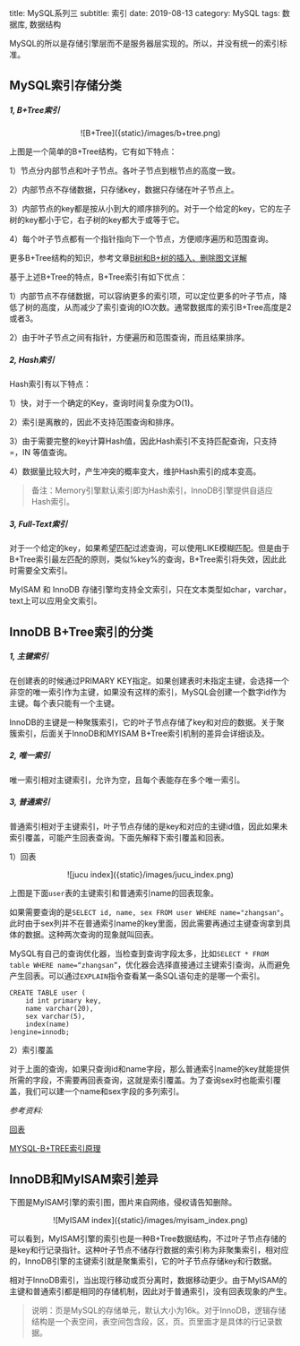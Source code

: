 title: MySQL系列三
subtitle: 索引
date: 2019-08-13
category: MySQL
tags: 数据库, 数据结构

MySQL的所以是存储引擎层而不是服务器层实现的。所以，并没有统一的索引标准。

## MySQL索引存储分类

##### 1, B+Tree索引

<center>
![B+Tree]({static}/images/b+tree.png)
</center>

上图是一个简单的B+Tree结构，它有如下特点：

1）节点分内部节点和叶子节点。各叶子节点到根节点的高度一致。

2）内部节点不存储数据，只存储key，数据只存储在叶子节点上。

3）内部节点的key都是按从小到大的顺序排列的。对于一个给定的key，它的左子树的key都小于它，右子树的key都大于或等于它。

4）每个叶子节点都有一个指针指向下一个节点，方便顺序遍历和范围查询。

更多B+Tree结构的知识，参考文章[B树和B+树的插入、删除图文详解](https://www.cnblogs.com/nullzx/p/8729425.html)

基于上述B+Tree的特点，B+Tree索引有如下优点：

1）内部节点不存储数据，可以容纳更多的索引项，可以定位更多的叶子节点，降低了树的高度，从而减少了索引查询的IO次数。通常数据库的索引B+Tree高度是2或者3。

2）由于叶子节点之间有指针，方便遍历和范围查询，而且结果排序。

##### 2, Hash索引

Hash索引有以下特点：

1）快，对于一个确定的Key，查询时间复杂度为O(1)。

2）索引是离散的，因此不支持范围查询和排序。

3）由于需要完整的key计算Hash值，因此Hash索引不支持匹配查询，只支持 =，IN 等值查询。

4）数据量比较大时，产生冲突的概率变大，维护Hash索引的成本变高。

 >  备注：Memory引擎默认索引即为Hash索引，InnoDB引擎提供自适应Hash索引。

##### 3, Full-Text索引

对于一个给定的key，如果希望匹配过滤查询，可以使用LIKE模糊匹配。但是由于B+Tree索引最左匹配的原则，类似%key%的查询，B+Tree索引将失效，因此此时需要全文索引。

MyISAM 和 InnoDB 存储引擎均支持全文索引，只在文本类型如char，varchar，text上可以应用全文索引。

## InnoDB B+Tree索引的分类

##### 1, 主键索引

在创建表的时候通过PRIMARY KEY指定。如果创建表时未指定主键，会选择一个非空的唯一索引作为主键，如果没有这样的索引，MySQL会创建一个数字id作为主键。每个表只能有一个主键。

InnoDB的主键是一种聚簇索引，它的叶子节点存储了key和对应的数据。关于聚簇索引，后面关于InnoDB和MYISAM B+Tree索引机制的差异会详细谈及。

##### 2, 唯一索引

唯一索引相对主键索引，允许为空，且每个表能存在多个唯一索引。

##### 3, 普通索引

普通索引相对于主键索引，叶子节点存储的是key和对应的主键id值，因此如果未索引覆盖，可能产生回表查询。下面先解释下索引覆盖和回表。

1）回表

<center>
![jucu index]({static}/images/jucu_index.png)
</center>

上图是下面`user`表的主键索引和普通索引name的回表现象。

如果需要查询的是`SELECT id, name, sex FROM user WHERE name="zhangsan"`。此时由于sex列并不在普通索引name的key里面，因此需要再通过主键查询拿到具体的数据。这种两次查询的现象就叫回表。

MySQL有自己的查询优化器，当检查到查询字段太多，比如`SELECT * FROM table WHERE name=“zhangsan”`，优化器会选择直接通过主键索引查询，从而避免产生回表。可以通过`EXPLAIN`指令查看某一条SQL语句走的是哪一个索引。

```mysql
CREATE TABLE user (
    id int primary key,
    name varchar(20),
    sex varchar(5),
    index(name)
)engine=innodb;
```

2）索引覆盖

对于上面的查询，如果只查询id和name字段，那么普通索引name的key就能提供所需的字段，不需要再回表查询，这就是索引覆盖。为了查询sex时也能索引覆盖，我们可以建一个name和sex字段的多列索引。

*参考资料:*

[回表](https://www.cnblogs.com/myseries/p/11265849.html)

[MYSQL-B+TREE索引原理](https://www.jianshu.com/p/486a514b0ded)

## InnoDB和MyISAM索引差异

下图是MyISAM引擎的索引图，图片来自网络，侵权请告知删除。

<center>
![MyISAM index]({static}/images/myisam_index.png)
</center>

可以看到，MyISAM引擎的索引也是一种B+Tree数据结构，不过叶子节点存储的是key和行记录指针。这种叶子节点不储存行数据的索引称为非聚集索引，相对应的，InnoDB引擎的主键索引就是聚集索引，它的叶子节点存储key和行数据。

相对于InnoDB索引，当出现行移动或页分离时，数据移动更少。由于MyISAM的主键和普通索引都是相同的存储机制，因此对于普通索引，没有回表现象的产生。

> 说明：页是MySQL的存储单元，默认大小为16k。对于InnoDB，逻辑存储结构是一个表空间，表空间包含段，区，页。页里面才是具体的行记录数据。
